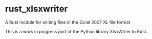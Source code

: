 # rust_xlsxwriter

A Rust module for writing files in the Excel 2007 XL file format

This is a work in progress port of the Python library XlsxWriter to Rust.
